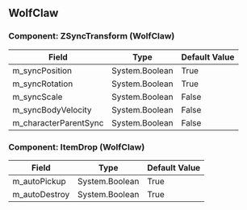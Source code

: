 ## WolfClaw

### Component: ZSyncTransform (WolfClaw)

|Field|Type|Default Value|
|---|---|---|
|m_syncPosition|System.Boolean|True|
|m_syncRotation|System.Boolean|True|
|m_syncScale|System.Boolean|False|
|m_syncBodyVelocity|System.Boolean|False|
|m_characterParentSync|System.Boolean|False|

### Component: ItemDrop (WolfClaw)

|Field|Type|Default Value|
|---|---|---|
|m_autoPickup|System.Boolean|True|
|m_autoDestroy|System.Boolean|True|

